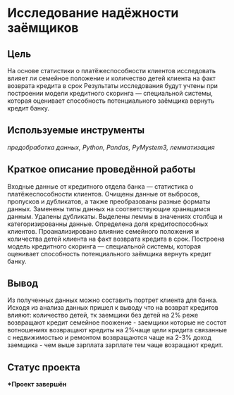# Исследование надёжности заёмщиков


## Цель

На основе статистики о платёжеспособности клиентов исследовать влияет ли семейное положение и количество детей клиента на факт возврата кредита в срок
Результаты исследования будут учтены при построении модели кредитного скоринга — специальной системы, которая оценивает способность потенциального заёмщика вернуть кредит банку.

## Используемые инструменты
*предобработка данных, Python, Pandas, PyMystem3, лемматизация*


## Краткое описание проведённой работы

Входные данные от кредитного отдела банка — статистика о платёжеспособности клиентов. Очищены данные от выбросов, пропусков и дубликатов, а также преобразованы разные форматы данных. Заменены типы данных на соответствующие хранящимся данным. Удалены дубликаты. Выделены леммы в значениях столбца и категоризированны данные. Определена доля кредитоспособных клиентов. Проанализировано влияние семейного положения и количества детей клиента на факт возврата кредита в срок. Построена модель кредитного скоринга — специальной системы, которая оценивает способность потенциального заёмщика вернуть кредит банку.


## Вывод 

Из полученных данных можно составить портрет клиента для банка. Исходя из анализа данных пришел к выводу что на возврат кредитов влияют: количество детей, тк заемщики без детей на 2% реже возвращают кредит семейное поожение - заемщики которые не состот вотношениях возвращают кредиты на 2%чаще цели кридита связанные с недвижимостью и ремонтом возвращаются чаще на 2-3% доход заемщика - чем выше зарплата зарплате тем чаще возращают кредит.

## Статус проекта

<b>*Проект завершён</b>
